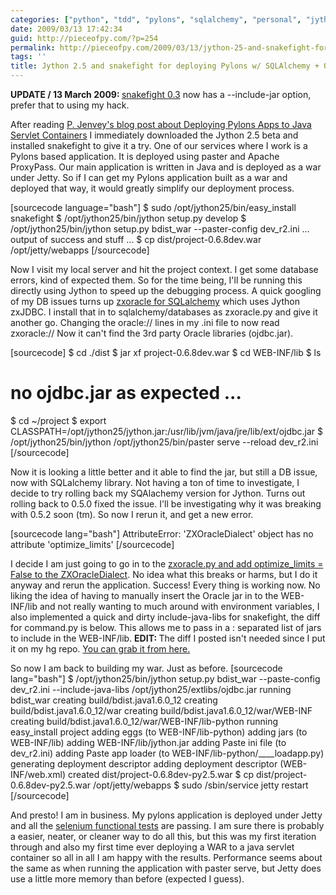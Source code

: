 ```yaml
---
categories: ["python", "tdd", "pylons", "sqlalchemy", "personal", "jython"]
date: 2009/03/13 17:42:34
guid: http://pieceofpy.com/?p=254
permalink: http://pieceofpy.com/2009/03/13/jython-25-and-snakefight-for-deploying-pylons-w-sqlalchemy-oracle/
tags: ''
title: Jython 2.5 and snakefight for deploying Pylons w/ SQLAlchemy + Oracle.
---
```

<strong>UPDATE / 13 March 2009: </strong><a href="http://pypi.python.org/pypi/snakefight">snakefight 0.3</a> now has a --include-jar option, prefer that to using my hack.

After reading <a href="http://dunderboss.blogspot.com/2009/03/deploying-pylons-apps-to-java-servlet.html">P. Jenvey's blog post about Deploying Pylons Apps to Java Servlet Containers</a> I immediately downloaded the Jython 2.5 beta and installed snakefight to give it a try. One of our services where I work is a Pylons based application. It is deployed using paster and Apache ProxyPass. Our main application is written in Java and is deployed as a war under Jetty. So if I can get my Pylons application built as a war and deployed that way, it would greatly simplify our deployment process.

[sourcecode language="bash"]
$ sudo /opt/jython25/bin/easy_install snakefight
$ /opt/jython25/bin/jython setup.py develop
$ /opt/jython25/bin/jython setup.py bdist_war --paster-config dev_r2.ini
... output of success and stuff ...
$ cp dist/project-0.6.8dev.war /opt/jetty/webapps
[/sourcecode]

Now I visit my local server and hit the project context. I get some database errors, kind of expected them. So for the time being, I'll be running this directly using Jython to speed up the debugging process. A quick googling of my DB issues turns up <a href="http://pylonshq.com/pasties/77c3184b14d6936d86d13e4e65df92d2">zxoracle for SQLalchemy</a> which uses Jython zxJDBC. I install that in to sqlalchemy/databases as zxoracle.py and give it another go. Changing the oracle:// lines in my .ini file to now read zxoracle:// Now it can't find the 3rd party Oracle libraries (ojdbc.jar).

[sourcecode]
$ cd ./dist
$ jar xf project-0.6.8dev.war
$ cd WEB-INF/lib
$ ls
# no ojdbc.jar as expected ...
$ cd ~/project
$ export CLASSPATH=/opt/jython25/jython.jar:/usr/lib/jvm/java/jre/lib/ext/ojdbc.jar
$ /opt/jython25/bin/jython /opt/jython25/bin/paster serve --reload dev_r2.ini
[/sourcecode]

Now it is looking a little better and it able to find the jar, but still a DB issue, now with SQLalchemy library. Not having a ton of time to investigate, I decide to try rolling back my SQAlachemy version for Jython. Turns out rolling back to 0.5.0 fixed the issue. I'll be investigating why it was breaking with 0.5.2 soon (tm). So now I rerun it, and get a new error.

[sourcecode lang="bash"]
AttributeError: 'ZXOracleDialect' object has no attribute 'optimize_limits'
[/sourcecode]

I decide I am just going to go in to the <a href="http://trac.pieceofpy.com/pieceofpy/browser/snakefight-java-libs">zxoracle.py and add optimize_limits = False to the ZXOracleDialect</a>. No idea what this breaks or harms, but I do it anyway and rerun the application. Success! Every thing is working now. No liking the idea of having to manually insert the Oracle jar in to the WEB-INF/lib and not really wanting to much around with environment variables, I also implemented a quick and dirty include-java-libs for snakefight, the diff for command.py is below. This allows me to pass in a : separated list of jars to include in the WEB-INF/lib. <strong>EDIT: </strong>The diff I posted isn't needed since I put it on my hg repo. <a href="http://trac.pieceofpy.com/pieceofpy/browser/snakefight-java-libs">You can grab it from here.</a>

So now I am back to building my war. Just as before.
[sourcecode lang="bash"]
$ /opt/jython25/bin/jython setup.py bdist_war --paste-config dev_r2.ini --include-java-libs /opt/jython25/extlibs/ojdbc.jar
running bdist_war
creating build/bdist.java1.6.0_12
creating build/bdist.java1.6.0_12/war
creating build/bdist.java1.6.0_12/war/WEB-INF
creating build/bdist.java1.6.0_12/war/WEB-INF/lib-python
running easy_install project
adding eggs (to WEB-INF/lib-python)
adding jars (to WEB-INF/lib)
adding WEB-INF/lib/jython.jar
adding Paste ini file (to dev_r2.ini)
adding Paste app loader (to WEB-INF/lib-python/____loadapp.py)
generating deployment descriptor
adding deployment descriptor (WEB-INF/web.xml)
created dist/project-0.6.8dev-py2.5.war
$ cp dist/project-0.6.8dev-py2.5.war /opt/jetty/webapps
$ sudo /sbin/service jetty restart
[/sourcecode]

And presto! I am in business. My pylons application is deployed under Jetty and all the <a href="http://seleniumhq.org/">selenium functional tests</a> are passing. I am sure there is probably a easier, neater, or cleaner way to do all this, but this was my first iteration through and also my first time ever deploying a WAR to a java servlet container so all in all I am happy with the results. Performance seems about the same as when running the application with paster serve, but Jetty does use a little more memory than before (expected I guess).

